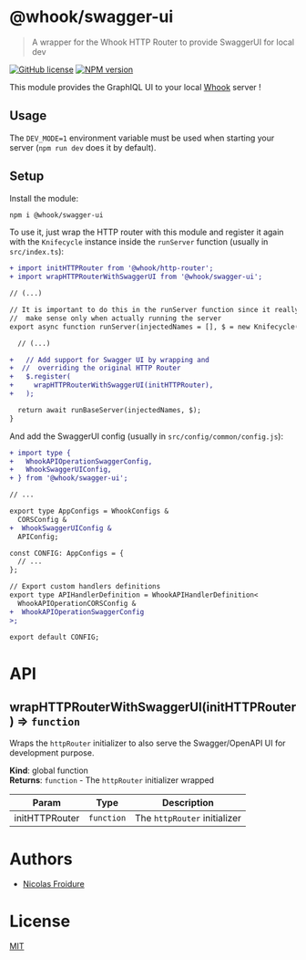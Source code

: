 [//]: # ( )
[//]: # (This file is automatically generated by a `metapak`)
[//]: # (module. Do not change it  except between the)
[//]: # (`content:start/end` flags, your changes would)
[//]: # (be overridden.)
[//]: # ( )
# @whook/swagger-ui
> A wrapper for the Whook HTTP Router to provide SwaggerUI for local dev

[![GitHub license](https://img.shields.io/badge/license-MIT-blue.svg)](https://github.com/nfroidure/whook/blob/master/packages/whook-swagger-ui/LICENSE)
[![NPM version](https://badge.fury.io/js/%40whook%2Fswagger-ui.svg)](https://npmjs.org/package/@whook/swagger-ui)


[//]: # (::contents:start)

This module provides the GraphIQL UI to your local
 [Whook](https://github.com/nfroidure/whook) server !

## Usage

The `DEV_MODE=1` environment variable must be used
 when starting your server (`npm run dev` does it
 by default).

## Setup

Install the module:
```sh
npm i @whook/swagger-ui
```

To use it, just wrap the HTTP router with this module and
 register it again with the `Knifecycle` instance inside the
 `runServer` function (usually in `src/index.ts`):
```diff
+ import initHTTPRouter from '@whook/http-router';
+ import wrapHTTPRouterWithSwaggerUI from '@whook/swagger-ui';

// (...)

// It is important to do this in the runServer function since it really
//  make sense only when actually running the server
export async function runServer(injectedNames = [], $ = new Knifecycle()) {

  // (...)

+   // Add support for Swagger UI by wrapping and
+  //  overriding the original HTTP Router
+   $.register(
+     wrapHTTPRouterWithSwaggerUI(initHTTPRouter),
+   );

  return await runBaseServer(injectedNames, $);
}
```

And add the SwaggerUI config (usually in `src/config/common/config.js`):
```diff
+ import type {
+   WhookAPIOperationSwaggerConfig,
+   WhookSwaggerUIConfig,
+ } from '@whook/swagger-ui';

// ...

export type AppConfigs = WhookConfigs &
  CORSConfig &
+  WhookSwaggerUIConfig &
  APIConfig;

const CONFIG: AppConfigs = {
  // ...
};

// Export custom handlers definitions
export type APIHandlerDefinition = WhookAPIHandlerDefinition<
  WhookAPIOperationCORSConfig &
+  WhookAPIOperationSwaggerConfig
>;

export default CONFIG;
```

[//]: # (::contents:end)

# API
<a name="wrapHTTPRouterWithSwaggerUI"></a>

## wrapHTTPRouterWithSwaggerUI(initHTTPRouter) ⇒ <code>function</code>
Wraps the `httpRouter` initializer to also serve the
Swagger/OpenAPI UI for development purpose.

**Kind**: global function  
**Returns**: <code>function</code> - The `httpRouter` initializer wrapped  

| Param | Type | Description |
| --- | --- | --- |
| initHTTPRouter | <code>function</code> | The `httpRouter` initializer |


# Authors
- [Nicolas Froidure](http://insertafter.com/en/index.html)

# License
[MIT](https://github.com/nfroidure/whook/blob/master/packages/whook-swagger-ui/LICENSE)
